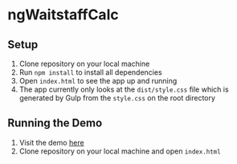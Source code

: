 # ngWaitstaffCalc

## Setup

1. Clone repository on your local machine
2. Run `npm install` to install all dependencies
3. Open `index.html` to see the app up and running
4. The app currently only looks at the `dist/style.css` file which is generated by Gulp from the `style.css` on the root directory

## Running the Demo

1. Visit the demo [here](http://bencodezen.github.io/ngWaitstaffCalc/)
2. Clone repository on your local machine and open `index.html`